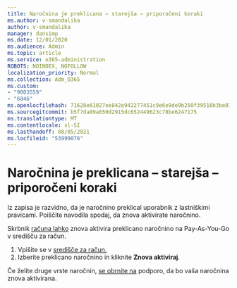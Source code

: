 ```yaml
---
title: Naročnina je preklicana – starejša – priporočeni koraki
ms.author: v-smandalika
author: v-smandalika
manager: dansimp
ms.date: 12/01/2020
ms.audience: Admin
ms.topic: article
ms.service: o365-administration
ROBOTS: NOINDEX, NOFOLLOW
localization_priority: Normal
ms.collection: Adm_O365
ms.custom:
- "9003559"
- "6846"
ms.openlocfilehash: 71628e61027ee842e942277451c9e6e9de9b250f39516b3be076a2ee61fb68c3
ms.sourcegitcommit: b5f7da89a650d2915dc652449623c78be6247175
ms.translationtype: MT
ms.contentlocale: sl-SI
ms.lasthandoff: 08/05/2021
ms.locfileid: "53999076"
---
```

# <a name="subscription-cancelled---legacy---recommended-steps"></a>Naročnina je preklicana – starejša – priporočeni koraki

Iz zapisa je razvidno, da je naročnino preklical uporabnik z lastniškimi pravicami. Poiščite navodila spodaj, da znova aktivirate naročnino.

Skrbnik [računa lahko](https://docs.microsoft.com/azure/cost-management-billing/manage/billing-subscription-transfer?WT.mc_id=Portal-Microsoft_Azure_Support#whoisaa) znova aktivira preklicano naročnino na Pay-As-You-Go v središču za račun.

1. Vpišite se v [središče za račun.](https://account.azure.com/Subscriptions)
2. Izberite preklicano naročnino in kliknite **Znova aktiviraj**.

Če želite druge vrste naročnin, [se obrnite na](https://ms.portal.azure.com/#blade/Microsoft_Azure_Support/HelpAndSupportBlade/overview) podporo, da bo vaša naročnina znova aktivirana.
